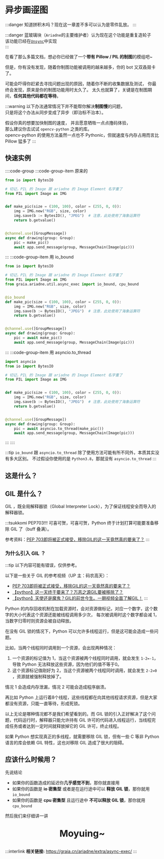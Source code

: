 # 异步画~~涩~~图

:::danger
知道拼积木吗？现在这一章差不多可以认为是零件乱放。
:::

:::danger
蓝玻璃块（`Ariadne`的主要维护者）认为现在这个功能是重复造轮子  
该功能已经在[`Unsync`](https://pypi.org/project/unsync/)中实现  
:::

在看了那么多篇文档，想必你已经做了一个**带有 Pillow / PIL 的制图**的模组吧~

但是，你有没有发现，随着你制图功能被调用的越来越多，你的 bot 又双叒叕卡了。

可能会吓得你赶紧去寻找问题出现的原因，随着你不断的收集数据及测试，
你最终会发现，原来是你的制图功能用时太久了。
太久也就算了，关键是在制图期间，**任何其他代码都在等待**。

:::warning
以下办法通常情况下并不能帮你解决**制图慢**的问题，  
只是将这个办法从同步变成了异步（即治标不治本）。

假设你真的想要加快制图的速度，
并且愿意牺牲一点点撸码体验，  
那么建议你去试试 `opencv-python` 之类的库。<br /><curtain> opencv-python 的使用方法虽然一点也不 Pythonic，但就速度与内存占用而言比 Pillow 猛多了</curtain>
:::

## 快速实例

::::code-group
:::code-group-item 原来的

```python
from io import BytesIO

# 切记，PIL 的 Image 跟 ariadne 的 Image Element 名字重了
from PIL import Image as IMG


def make_pic(size = (100, 100), color = (255, 0, 0)):
    img = IMG.new("RGB", size, color)
    img.save(b := BytesIO(), "JPEG")  # 注意，此处使用了海象运算符
    return b.getvalue()


@channel.use([GroupMessage])
async def drawing(group: Group):
    pic = make_pic()
    await app.send_message(group, MessageChain(Image(pic)))

```

:::
:::code-group-item 用 io_bound

```python
from io import BytesIO

# 切记，PIL 的 Image 跟 ariadne 的 Image Element 名字重了
from PIL import Image as IMG
from graia.ariadne.util.async_exec import io_bound, cpu_bound


@io_bound
def make_pic(size = (100, 100), color = (255, 0, 0)):
    img = IMG.new("RGB", size, color)
    img.save(b := BytesIO(), "JPEG")  # 注意，此处使用了海象运算符
    return b.getvalue()


@channel.use([GroupMessage])
async def drawing(group: Group):
    pic = await make_pic()
    await app.send_message(group, MessageChain(Image(pic)))
```

:::
:::code-group-item 用 asyncio.to_thread

```python
import asyncio
from io import BytesIO

# 切记，PIL 的 Image 跟 ariadne 的 Image Element 名字重了
from PIL import Image as IMG


def make_pic(size = (100, 100), color = (255, 0, 0)):
    img = IMG.new("RGB", size, color)
    img.save(b := BytesIO(), "JPEG")  # 注意，此处使用了海象运算符
    return b.getvalue()


@channel.use([GroupMessage])
async def drawing(group: Group):
    pic = await asyncio.to_thread(make_pic())
    await app.send_message(group, MessageChain(Image(pic)))
```

:::
::::

:::tip
`io_bound` 跟 `asyncio.to_thread` 除了使用方法可能有所不同外，本质其实没有多大区别。
不过假设你使用的是 `Python3.8`，那就没有 `asyncio.to_thread`
:::

## 这是什么？

<loading />

## GIL 是什么？

GIL ，既全局解释器锁（Global Interpreter Lock），为了保证线程安全而导入的解释器锁。

:::tsukkomi PEP703!!!
可喜可贺，可喜可贺，Python 终于计划打算可能要准备移除 GIL 了（buff 叠满）。

参考资料：[PEP 703即将被正式接受，移除GIL的这一天竟然真的要来了？](https://www.bilibili.com/video/BV1ph4y1c7ue)
:::

### 为什么引入 GIL ？

:::tip
以下内容可能有错误，仅供参考。

以下是一些关于 GIL 的参考视频（UP 主：码农高天）：

- [PEP 703即将被正式接受，移除GIL的这一天竟然真的要来了？](https://www.bilibili.com/video/BV1ph4y1c7ue)
- [【python】这一天终于要来了？万恶之源GIL要被移除了？](https://www.bilibili.com/video/BV1Hs4y1t7PK)
- [【python】天使还是魔鬼？GIL的前世今生。一期视频全面了解GIL！](https://www.bilibili.com/video/BV1za411t7dR)
:::

Python 的内存回收机制在加载资源时，会对资源做标记，对应一个数字，这个数字的大小代表这个资源还能被线程调用多少次，
每次被调用时这个数字都会减 1，当数字归零时则资源会被自动释放。

在没有 GIL 锁的情况下，Python 可以允许多线程运行，但是这可能会造成一些问题。

比如，当两个线程同时调用到一个资源，会出现两种情况：

1. 一个资源的标记值为 1，当这个资源被两个线程同时调用，就会发生 `1-2=-1`，导致 Python 无法释放这些资源，因为他们的值不等于0。
2. 这个资源标记值刚好为 2，当这个资源被两个线程同时调用，就会发生 `2-2=0` ，资源就被强制释放掉了。

情况 1 会造成内存泄漏，情况 2 可能会造成程序崩溃。

再比如 Python 上运行着8个线程，这些线程都在向其他线程请求资源，但是大家都没有资源，只能一直等待，形成死锁。

以上无论是哪种情况都不是我们希望看到的。而 GIL 锁的引入正好解决了这个问题，代码运行时，解释器只能允许持有
GIL 许可的代码进入线程运行，当线程完成任务或者达到一定时间就释放掉它的 GIL 许可，终止线程。

如果 Python 想实现真正的多线程，就需要移除 GIL 锁，但有一些 C 等非 Python 语言的库会依赖 GIL
特性，这也对移除 GIL 造成了很大的阻碍。

## 应该什么时候用？

先说结论

- 如果你的函数造成的延迟你**几乎感觉不到**，那你就直接用
- 如果你的函数是 **io 密集型** 或者是在运行途中可以 **释放 GIL 锁**，那你就用 `io_bound`
- 如果你的函数是 **cpu 密集型** 且运行途中 **不可以释放 GIL 锁**，那你就用 `cpu_bound`

然后我们来仔细讲一讲

<p align="center" style="font-size: 30px"><strong>Moyuing~</strong></p>

<loading />

:::interlink
**相关链接:** <https://graia.cn/ariadne/extra/async-exec/>
:::

